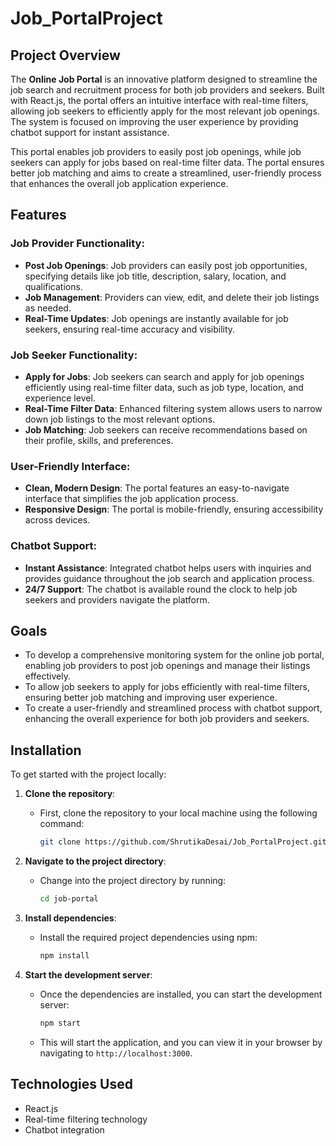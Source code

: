 # Job_PortalProject
## Project Overview

The **Online Job Portal** is an innovative platform designed to streamline the job search and recruitment process for both job providers and seekers. Built with React.js, the portal offers an intuitive interface with real-time filters, allowing job seekers to efficiently apply for the most relevant job openings. The system is focused on improving the user experience by providing chatbot support for instant assistance.

This portal enables job providers to easily post job openings, while job seekers can apply for jobs based on real-time filter data. The portal ensures better job matching and aims to create a streamlined, user-friendly process that enhances the overall job application experience.

## Features

### Job Provider Functionality:
- **Post Job Openings**: Job providers can easily post job opportunities, specifying details like job title, description, salary, location, and qualifications.
- **Job Management**: Providers can view, edit, and delete their job listings as needed.
- **Real-Time Updates**: Job openings are instantly available for job seekers, ensuring real-time accuracy and visibility.

### Job Seeker Functionality:
- **Apply for Jobs**: Job seekers can search and apply for job openings efficiently using real-time filter data, such as job type, location, and experience level.
- **Real-Time Filter Data**: Enhanced filtering system allows users to narrow down job listings to the most relevant options.
- **Job Matching**: Job seekers can receive recommendations based on their profile, skills, and preferences.

### User-Friendly Interface:
- **Clean, Modern Design**: The portal features an easy-to-navigate interface that simplifies the job application process.
- **Responsive Design**: The portal is mobile-friendly, ensuring accessibility across devices.

### Chatbot Support:
- **Instant Assistance**: Integrated chatbot helps users with inquiries and provides guidance throughout the job search and application process.
- **24/7 Support**: The chatbot is available round the clock to help job seekers and providers navigate the platform.

## Goals

- To develop a comprehensive monitoring system for the online job portal, enabling job providers to post job openings and manage their listings effectively.
- To allow job seekers to apply for jobs efficiently with real-time filters, ensuring better job matching and improving user experience.
- To create a user-friendly and streamlined process with chatbot support, enhancing the overall experience for both job providers and seekers.

## Installation

To get started with the project locally:

1. **Clone the repository**:
   - First, clone the repository to your local machine using the following command:
     ```bash
     git clone https://github.com/ShrutikaDesai/Job_PortalProject.git
     ```

2. **Navigate to the project directory**:
   - Change into the project directory by running:
     ```bash
     cd job-portal
     ```

3. **Install dependencies**:
   - Install the required project dependencies using npm:
     ```bash
     npm install
     ```

4. **Start the development server**:
   - Once the dependencies are installed, you can start the development server:
     ```bash
     npm start
     ```

   - This will start the application, and you can view it in your browser by navigating to `http://localhost:3000`.

## Technologies Used

- React.js
- Real-time filtering technology
- Chatbot integration

